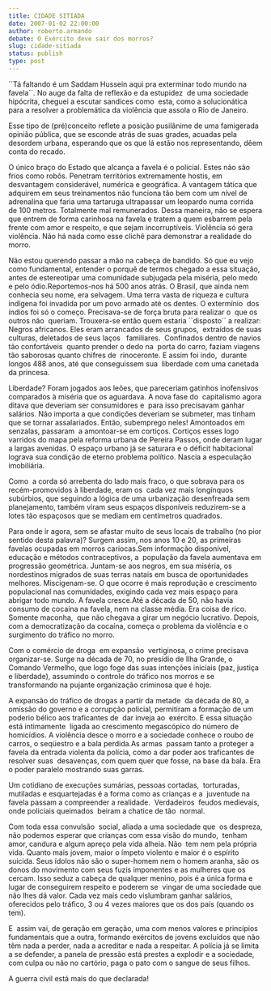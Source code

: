 ```yaml
---
title: CIDADE SITIADA
date: 2007-01-02 22:00:00
author: roberto.armando
debate: O Exército deve sair dos morros?
slug: cidade-sitiada
status: publish 
type: post
---
```


´´Tá faltando é um Saddam Hussein aqui pra exterminar todo mundo na favela´´. No auge da falta de reflexão e da estupidez  de uma sociedade hipócrita, cheguei a escutar sandices como  esta, como a solucionática para a resolver a problemática da violência que assola o Rio de Janeiro.  
  
Esse tipo de (pré)conceito reflete a posição pusilânime de uma famigerada opinião pública, que se esconde atrás de suas grades, acuadas pela desordem urbana, esperando que os que lá estão nos representando, dêem conta do recado.  
  
O único braço do Estado que alcança a favela é o policial. Estes não são frios como robôs. Penetram territórios extremamente hostis, em desvantagem considerável, numérica e geográfica. A vantagem tática que adquirem em seus treinamentos não funciona tão bem com um nível de adrenalina que faria uma tartaruga ultrapassar um leopardo numa corrida de 100 metros. Totalmente mal remunerados. Dessa maneira, não se espera que entrem de forma carinhosa na favela e tratem a quem esbarrem pela frente com amor e respeito, e que sejam incorruptíveis. Violência só gera violência. Não há nada como esse clichê para demonstrar a realidade do morro.  
  
Não estou querendo passar a mão na cabeça de bandido. Só que eu vejo como fundamental, entender o porquê de termos chegado a essa situação, antes de estereotipar uma comunidade subjugada pela miséria, pelo medo e pelo ódio.Reportemos-nos há 500 anos atrás. O Brasil, que ainda nem  conhecia seu nome, era selvagem. Uma terra vasta de riqueza e cultura  indígena foi invadida por um povo armado até os dentes. O extermínio  dos índios foi só o começo. Precisava-se de força bruta para realizar o  que os outros não  queriam. Trouxera-se então quem estaria ´´disposto´´ a realizar: Negros africanos. Eles eram arrancados de seus grupos,  extraídos de suas culturas, deletados de seus laços   familiares.  Confinados dentro de navios tão confortáveis  quanto prender o dedo na  porta do carro, faziam viagens tão saborosas quanto chifres de  rinoceronte. E assim foi indo,  durante longos 488 anos, até que conseguissem sua  liberdade com uma canetada da princesa.   
  
Liberdade? Foram jogados aos leões, que pareceriam gatinhos inofensivos  comparados à miséria que os aguardava. A nova fase do  capitalismo agora ditava que deveriam ser consumidores e  para isso precisavam ganhar salários. Não importa a que condições deveriam se submeter, mas tinham que se tornar assalariados. Então, subemprego neles! Amontoados em senzalas, passaram  a amontoar-se em cortiços. Cortiços esses logo varridos do mapa pela reforma urbana de Pereira Passos, onde deram lugar a largas avenidas. O espaço urbano já se saturara e o déficit habitacional lograva sua condição de eterno problema político. Nascia a especulação imobiliária.  
  
Como  a corda só arrebenta do lado mais fraco, o que sobrava para os  recém-promovidos à liberdade, eram os  cada vez mais longínquos subúrbios, que seguindo a lógica de uma urbanização desenfreada sem planejamento, também viram seus espaços disponíveis reduzirem-se a lotes tão espaçosos que se mediam em centímetros quadrados.  
  
Para onde ir agora, sem se afastar muito de seus locais de trabalho (no pior sentido desta palavra)? Surgem assim, nos anos 10 e 20, as primeiras favelas ocupadas em morros cariocas.Sem informação disponível, educação e métodos contraceptivos, a  população da favela aumentava em  progressão geométrica. Juntam-se aos negros, em sua miséria, os  nordestinos migrados de suas terras natais em busca de oportunidades melhores. Miscigenam-se. O que ocorre é mais reprodução e crescimento populacional nas comunidades, exigindo cada vez mais espaço para  abrigar todo mundo. A favela cresce.Até a década de 50, não havia  consumo de cocaína na favela, nem na classe média. Era coisa de rico.  Somente maconha,  que não chegava a girar um negócio lucrativo. Depois, com a democratização da cocaína, começa o problema da violência e o  surgimento do tráfico no morro.  
  
Com o comércio de droga  em expansão  vertiginosa, o crime precisava organizar-se. Surge na década de 70, no presídio de Ilha Grande, o Comando Vermelho, que logo foge das suas intenções iniciais (paz, justiça e liberdade), assumindo o controle do tráfico nos morros e se transformando na pujante organização criminosa que é hoje.  
  
A expansão do tráfico de drogas a partir da metade  da década de 80, a omissão do governo e a corrupção policial, permitiram a formação de um poderio bélico aos traficantes de  dar inveja ao  exército. E essa situação está intimamente  ligada ao crescimento megascópico do número de homicídios. A violência desce o morro e a sociedade conhece o roubo de carros, o seqüestro e a bala perdida.As armas  passam tanto a proteger a favela da entrada violenta da polícia, como a dar poder aos traficantes de resolver suas  desavenças, com quem quer que fosse, na base da bala. Era o poder paralelo mostrando suas garras.  
  
Um cotidiano de execuções sumárias, pessoas cortadas,  torturadas, mutiladas e esquartejadas é a forma como as crianças e a  juventude na favela passam a compreender a realidade.  Verdadeiros  feudos medievais, onde policiais queimados  beiram a chatice de tão  normal.  
  
Com toda essa convulsão  social, aliada a uma sociedade que  os despreza, não podemos esperar que crianças com essa visão do mundo,  tenham amor, candura e algum apreço pela vida alheia. Não  tem nem pela própria vida. Quanto mais jovem, maior o ímpeto violento e maior é o espírito suicida. Seus ídolos não são o super-homem nem o homem aranha, são os donos do movimento com seus fuzis imponentes e as mulheres que os  cercam. Isso seduz a cabeça de qualquer menino, pois é a única forma e lugar de conseguirem respeito e poderem se  vingar de uma sociedade que não lhes dá valor. Cada vez mais cedo vislumbram ganhar salários, oferecidos pelo tráfico, 3 ou 4 vezes maiores que os dos pais (quando os tem).  
  
E  assim vai, de geração em geração, uma com menos valores e princípios fundamentais que a outra, formando exércitos de jovens excluídos que não têm nada a perder, nada a acreditar e nada a respeitar. A polícia já se limita a se defender, a panela de pressão está prestes a explodir e a sociedade, com culpa ou não no cartório, paga o pato com o sangue de seus filhos.  
  
A guerra civil está mais do que declarada!  
